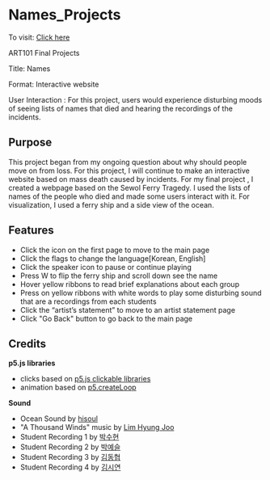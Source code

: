 # Names_Projects

To visit: [Click here](https://hanbee17.github.io/Cho_Names_Projects/)

ART101 Final Projects

Title: Names

Format: Interactive website

User Interaction : For this project, users would experience disturbing moods of seeing lists of names that died and hearing the recordings of the incidents.

## Purpose

This project began from my ongoing question about why should people move on from loss. For this project, I will continue to make an interactive website based on mass death caused by incidents. For my final project , I created a webpage based on the Sewol Ferry Tragedy. I used the lists of names of the people who died and made some users interact with it. For visualization, I used a ferry ship and a side view of the ocean.

## Features

- Click the icon on the first page to move to the main page
- Click the flags to change the language[Korean, English]
- Click the speaker icon to pause or continue playing
- Press W to flip the ferry ship and scroll down see the name
- Hover yellow ribbons to read brief explanations about each group
- Press on yellow ribbons with white words to play some disturbing sound that are a recordings from each students
- Click the “artist’s statement” to move to an artist statement page
- Click "Go Back" button to go back to the main page

## Credits

**p5.js libraries**
- clicks based on [p5.js clickable libraries](https://github.com/Lartu/p5.clickable)
- animation based on [p5.createLoop](https://www.npmjs.com/package/p5.createloop)

**Sound**
- Ocean Sound by [hisoul](https://freesound.org/people/hisoul/sounds/365659/)
- "A Thousand Winds" music by [Lim Hyung Joo](https://www.youtube.com/watch?v=bIgHolcHEmk)
- Student Recording 1 by [박수현](https://www.youtube.com/watch?v=7sLf9nT0a20&t=406s)
- Student Recording 2 by [박예슬](https://www.youtube.com/watch?v=dVEfPP8zLLc)
- Student Recording 3 by [김동협](https://www.youtube.com/watch?v=FAbdIywTB7M&t=503s)
- Student Recording 4 by [김시연](https://www.youtube.com/watch?v=LM7lJYiYUI8)
